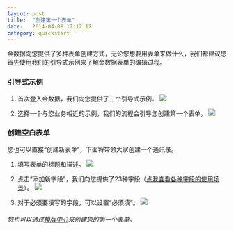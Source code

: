 ```yaml
---
layout: post
title:  "创建第一个表单"
date:   2014-04-08 12:12:12
category: quickstart
---
```


金数据向您提供了多种表单创建方式，无论您想要用表单来做什么，我们都建议您首先使用我们的引导式示例来了解金数据表单的编辑过程。

### 引导式示例

1. 首次登入金数据，我们向您提供了三个引导式示例。
	![](http://jinshuju-help-pics.b0.upaiyun.com/images/create-form-1.png)

2. 选择一个与您业务相近的示例，我们的流程会引导您创建第一个表单。
	![](http://jinshuju-help-pics.b0.upaiyun.com/images/create-form-2.png)

### 创建空白表单

您也可以直接“创建新表单”，下面将带领大家创建一个通讯录。

1. 填写表单的标题和描述。
	![](http://jinshuju-help-pics.b0.upaiyun.com/images/create-form-3.png)

2. 点击“添加新字段”，我们向您提供了23种字段（[点我查看各种字段的使用场景](use-fields.html)）。
	![](http://jinshuju-help-pics.b0.upaiyun.com/images/use-fields-all.png)

3. 对于必须要填写的字段，可以设置“必须填”。
	![](http://jinshuju-help-pics.b0.upaiyun.com/images/create-form-4.png)

###### 您也可以通过[模版中心](https://jinshuju.net/templates)来创建您的第一个表单。
